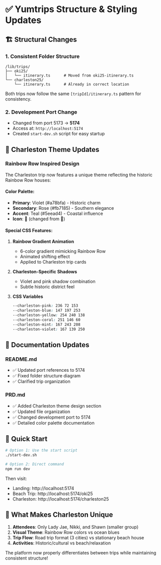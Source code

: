 # ✅ Yumtrips Structure & Styling Updates

## 🏗️ Structural Changes

### 1. **Consistent Folder Structure**
```
/lib/trips/
├── oki25/
│   └── itinerary.ts      # Moved from oki25-itinerary.ts
└── charleston25/
    └── itinerary.ts      # Already in correct location
```

Both trips now follow the same `[tripId]/itinerary.ts` pattern for consistency.

### 2. **Development Port Change**
- Changed from port 5173 → **5174**
- Access at: `http://localhost:5174`
- Created `start-dev.sh` script for easy startup

## 🎨 Charleston Theme Updates

### Rainbow Row Inspired Design
The Charleston trip now features a unique theme reflecting the historic Rainbow Row houses:

#### Color Palette:
- **Primary**: Violet (#a78bfa) - Historic charm
- **Secondary**: Rose (#fb7185) - Southern elegance  
- **Accent**: Teal (#5eead4) - Coastal influence
- **Icon**: 🌈 (changed from 🌳)

#### Special CSS Features:
1. **Rainbow Gradient Animation**
   - 6-color gradient mimicking Rainbow Row
   - Animated shifting effect
   - Applied to Charleston trip cards

2. **Charleston-Specific Shadows**
   - Violet and pink shadow combination
   - Subtle historic district feel

3. **CSS Variables**
   ```css
   --charleston-pink: 236 72 153
   --charleston-blue: 147 197 253
   --charleston-yellow: 254 240 138
   --charleston-coral: 251 146 60
   --charleston-mint: 167 243 208
   --charleston-violet: 167 139 250
   ```

## 📝 Documentation Updates

### README.md
- ✅ Updated port references to 5174
- ✅ Fixed folder structure diagram
- ✅ Clarified trip organization

### PRD.md
- ✅ Added Charleston theme design section
- ✅ Updated file organization
- ✅ Changed development port to 5174
- ✅ Detailed color palette documentation

## 🚀 Quick Start

```bash
# Option 1: Use the start script
./start-dev.sh

# Option 2: Direct command
npm run dev
```

Then visit:
- Landing: http://localhost:5174
- Beach Trip: http://localhost:5174/oki25
- Charleston: http://localhost:5174/charleston25

## 🎯 What Makes Charleston Unique

1. **Attendees**: Only Lady Jae, Nikki, and Shawn (smaller group)
2. **Visual Theme**: Rainbow Row colors vs ocean blues
3. **Trip Flow**: Road trip format (3 cities) vs stationary beach house
4. **Activities**: Historic/cultural vs beach/relaxation

The platform now properly differentiates between trips while maintaining consistent structure!
